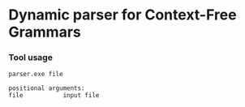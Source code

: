 # Dynamic parser for Context-Free Grammars

### Tool usage

    parser.exe file

    positional arguments:
    file           input file
